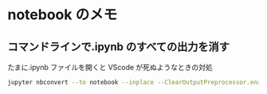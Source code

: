# notebook のメモ

## コマンドラインで.ipynb のすべての出力を消す

たまに.ipynb ファイルを開くと VScode が死ぬようなときの対処

```bash
jupyter nbconvert --to notebook --inplace --ClearOutputPreprocessor.enabled=True your_notebook.ipynb
```
